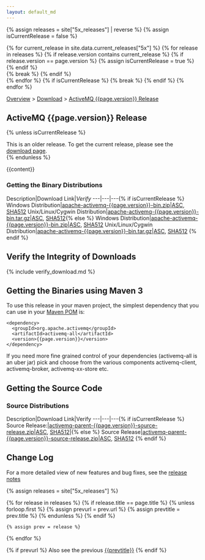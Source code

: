 ```yaml
---
layout: default_md
---
```

{% assign releases = site["5x_releases"] | reverse %}
{% assign isCurrentRelease = false %}

{% for current_release in site.data.current_releases["5x"] %}
    {% for release in releases %}
        {% if release.version contains current_release %}
                    {% if release.version == page.version %}
                        {% assign isCurrentRelease = true %}
                    {% endif %}          
            {% break %}
        {% endif %}          
    {% endfor %}
    {% if isCurrentRelease %} {% break %} {% endif %} 
{% endfor %}

[Overview](overview) > [Download](download) > [ActiveMQ {{page.version}} Release]({{page.url}})

ActiveMQ {{page.version}} Release
-----------------------
{% unless isCurrentRelease %}
<div class="alert alert-warning">
  This is an older release. To get the current release, please see the <a href="{{site.baseurl}}/components/classic/download" class="alert-link">download page</a>.
</div>
{% endunless %}

{{content}}

### Getting the Binary Distributions

Description|Download Link|_Verify_
---|---|---{% if isCurrentRelease %}
Windows Distribution|[apache-activemq-{{page.version}}-bin.zip](https://www.apache.org/dyn/closer.cgi?filename=/activemq/{{page.version}}/apache-activemq-{{page.version}}-bin.zip&action=download)|[ASC](https://downloads.apache.org/activemq/{{page.version}}/apache-activemq-{{page.version}}-bin.zip.asc), [SHA512](https://downloads.apache.org/activemq/{{page.version}}/apache-activemq-{{page.version}}-bin.zip.sha512)
Unix/Linux/Cygwin Distribution|[apache-activemq-{{page.version}}-bin.tar.gz](https://www.apache.org/dyn/closer.cgi?filename=/activemq/{{page.version}}/apache-activemq-{{page.version}}-bin.tar.gz&action=download)|[ASC](https://downloads.apache.org/activemq/{{page.version}}/apache-activemq-{{page.version}}-bin.tar.gz.asc), [SHA512](https://downloads.apache.org/activemq/{{page.version}}/apache-activemq-{{page.version}}-bin.tar.gz.sha512){% else %}
Windows Distribution|[apache-activemq-{{page.version}}-bin.zip](https://archive.apache.org/dist/activemq/{{page.version}}/apache-activemq-{{page.version}}-bin.zip)|[ASC](https://archive.apache.org/dist/activemq/{{page.version}}/apache-activemq-{{page.version}}-bin.zip.asc), [SHA512](https://archive.apache.org/dist/activemq/{{page.version}}/apache-activemq-{{page.version}}-bin.zip.sha512)
Unix/Linux/Cygwin Distribution|[apache-activemq-{{page.version}}-bin.tar.gz](https://archive.apache.org/dist/activemq/{{page.version}}/apache-activemq-{{page.version}}-bin.tar.gz)|[ASC](https://archive.apache.org/dist/activemq/{{page.version}}/apache-activemq-{{page.version}}-bin.tar.gz.asc), [SHA512](https://archive.apache.org/dist/activemq/{{page.version}}/apache-activemq-{{page.version}}-bin.tar.gz.sha512)
{% endif %}          

Verify the Integrity of Downloads
---------------------------------

{% include verify_download.md %}


Getting the Binaries using Maven 3
----------------------------------

To use this release in your maven project, the simplest dependency that you can use in your [Maven POM](http://maven.apache.org/guides/introduction/introduction-to-the-pom.html) is:
```
<dependency>
  <groupId>org.apache.activemq</groupId>
  <artifactId>activemq-all</artifactId>
  <version>{{page.version}}</version>
</dependency>
```
If you need more fine grained control of your dependencies (activemq-all is an uber jar) pick and choose from the various components activemq-client, activemq-broker, activemq-xx-store etc.

Getting the Source Code
-----------------------

### Source Distributions

Description|Download Link|Verify
---|---|---{% if isCurrentRelease %}
Source Release:|[activemq-parent-{{page.version}}-source-release.zip](https://www.apache.org/dyn/closer.cgi?filename=/activemq/{{page.version}}/activemq-parent-{{page.version}}-source-release.zip&action=download)|[ASC](https://downloads.apache.org/activemq/{{page.version}}/activemq-parent-{{page.version}}-source-release.zip.asc), [SHA512](https://downloads.apache.org/activemq/{{page.version}}/activemq-parent-{{page.version}}-source-release.zip.sha512)|{% else %}
Source Release|[activemq-parent-{{page.version}}-source-release.zip](https://archive.apache.org/dist/activemq/{{page.version}}/activemq-parent-{{page.version}}-source-release.zip)|[ASC](https://archive.apache.org/dist/activemq/{{page.version}}/activemq-parent-{{page.version}}-source-release.zip.asc), [SHA512](https://archive.apache.org/dist/activemq/{{page.version}}/activemq-parent-{{page.version}}-source-release.zip.sha512)
{% endif %}     

Change Log
----------

For a more detailed view of new features and bug fixes, see the [release notes]({{page.release_notes}})

{% assign releases = site["5x_releases"]  %}

{% for release in releases %}
    {% if release.title == page.title %}
        {% unless forloop.first %}
            {% assign prevurl = prev.url %}
            {% assign prevtitle = prev.title %}
        {% endunless %}
    {% endif %}

    {% assign prev = release %}
{% endfor %}

{% if prevurl %}
Also see the previous [{{prevtitle}}]({{prevurl}})
{% endif %}
